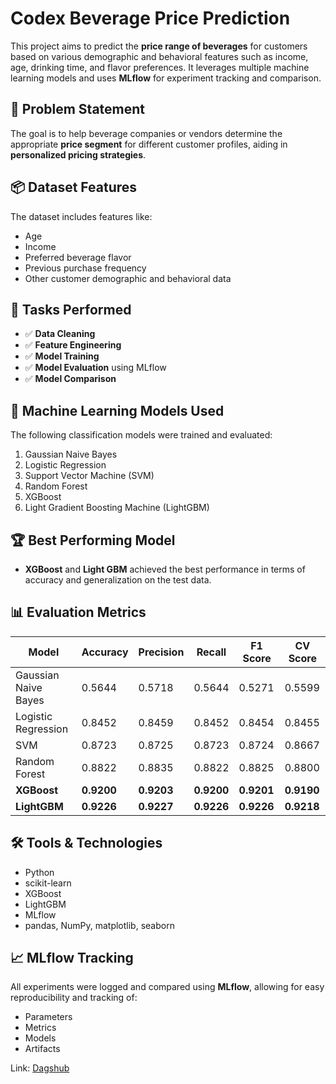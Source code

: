 # Codex Beverage Price Prediction

This project aims to predict the **price range of beverages** for customers based on various demographic and behavioral features such as income, age, drinking time, and flavor preferences. It leverages multiple machine learning models and uses **MLflow** for experiment tracking and comparison.

## 🧠 Problem Statement

The goal is to help beverage companies or vendors determine the appropriate **price segment** for different customer profiles, aiding in **personalized pricing strategies**.

## 📦 Dataset Features

The dataset includes features like:

- Age
- Income
- Preferred beverage flavor
- Previous purchase frequency
- Other customer demographic and behavioral data

## 🔧 Tasks Performed

- ✅ **Data Cleaning**  
- ✅ **Feature Engineering**
- ✅ **Model Training**
- ✅ **Model Evaluation** using MLflow
- ✅ **Model Comparison**

## 🤖 Machine Learning Models Used

The following classification models were trained and evaluated:

1. Gaussian Naive Bayes
2. Logistic Regression
3. Support Vector Machine (SVM)
4. Random Forest
5. XGBoost
6. Light Gradient Boosting Machine (LightGBM)

## 🏆 Best Performing Model

- **XGBoost** and **Light GBM** achieved the best performance in terms of accuracy and generalization on the test data.

## 📊 Evaluation Metrics

| Model                  | Accuracy | Precision | Recall | F1 Score | CV Score |
|------------------------|----------|-----------|--------|----------|----------|
| Gaussian Naive Bayes   | 0.5644   | 0.5718    | 0.5644 | 0.5271   | 0.5599   |
| Logistic Regression    | 0.8452   | 0.8459    | 0.8452 | 0.8454   | 0.8455   |
| SVM                    | 0.8723   | 0.8725    | 0.8723 | 0.8724   | 0.8667   |
| Random Forest          | 0.8822   | 0.8835    | 0.8822 | 0.8825   | 0.8800   |
| **XGBoost**            | **0.9200**   | **0.9203**    | **0.9200** | **0.9201**   | **0.9190**   |
| **LightGBM**               | **0.9226** | **0.9227** | **0.9226** | **0.9226** | **0.9218** |


## 🛠 Tools & Technologies

- Python
- scikit-learn
- XGBoost
- LightGBM
- MLflow
- pandas, NumPy, matplotlib, seaborn

## 📈 MLflow Tracking

All experiments were logged and compared using **MLflow**, allowing for easy reproducibility and tracking of:

- Parameters
- Metrics
- Models
- Artifacts

Link: [Dagshub](https://dagshub.com/2411chirag/Codex-Price-Pred/experiments)


